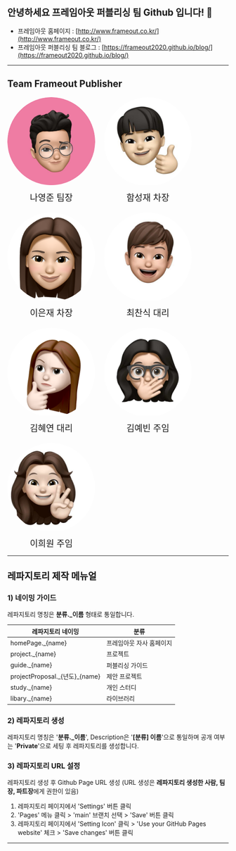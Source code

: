 ## 안녕하세요 프레임아웃 퍼블리싱 팀 Github 입니다! 👋

- 프레임아웃 홈페이지 : [http://www.frameout.co.kr/](http://www.frameout.co.kr/)
- 프레임아웃 퍼블리싱 팀 블로그 : [https://frameout2020.github.io/blog/](https://frameout2020.github.io/blog/)

---

## Team Frameout Publisher

<div style="display:flex; gap:20px; flex-wrap:wrap;">
  <div style="display:flex;flex-direction:column; align-items:center;">
    <div style="width:200px; overflow:hidden; border-radius:100%;">
      <img src="./img/나영준.png"/>
    </div>
    <span style="margin-top:10px;font-size:20px;">나영준 팀장</span>
  </div>

  <div style="display:flex;flex-direction:column; align-items:center;">
    <div style="width:200px; overflow:hidden; border-radius:100%;">
      <img src="./img/함성재.jpg"/>
    </div>
    <span style="margin-top:10px;font-size:20px;">함성재 차장</span>
  </div>

  <div style="display:flex;flex-direction:column; align-items:center;">
    <div style="width:200px; overflow:hidden; border-radius:100%;">
      <img src="./img/이은재.png"/>
    </div>
    <span style="margin-top:10px;font-size:20px;">이은재 차장</span>
  </div>

  <div style="display:flex;flex-direction:column; align-items:center;">
    <div style="width:200px; overflow:hidden; border-radius:100%;">
      <img src="./img/최찬식.jpg"/>
    </div>
    <span style="margin-top:10px;font-size:20px;">최찬식 대리</span>
  </div>

  <div style="display:flex;flex-direction:column; align-items:center;">
    <div style="width:200px; overflow:hidden; border-radius:100%;">
      <img src="./img/김혜연.png"/>
    </div>
    <span style="margin-top:10px;font-size:20px;">김혜연 대리</span>
  </div>

  <div style="display:flex;flex-direction:column; align-items:center;">
    <div style="width:200px; overflow:hidden; border-radius:100%;">
      <img src="./img/김예빈.jpeg"/>
    </div>
    <span style="margin-top:10px;font-size:20px;">김예빈 주임</span>
  </div>

  <div style="display:flex;flex-direction:column; align-items:center;">
    <div style="width:200px; overflow:hidden; border-radius:100%;">
      <img src="./img/이희원.jpg"/>
    </div>
    <span style="margin-top:10px;font-size:20px;">이희원 주임</span>
  </div>
</div>

---

## 레파지토리 제작 메뉴얼

### 1) 네이밍 가이드

레파지토리 명칭은 **분류.\_이름** 형태로 통일합니다.

<table>
    <thead>
        <tr>
            <th>레파지토리 네이밍</th>
            <th>분류</th>
        </tr>
    </thead>
    <tbody>
        <tr>
            <td>homePage._{name}</td>
            <td>프레임아웃 자사 홈페이지</td>
        </tr>
        <tr>
            <td>project._{name}</td>
            <td>프로젝트</td>
        </tr>
        <tr>
            <td>guide._{name}</td>
            <td>퍼블리싱 가이드</td>
        </tr>
        <tr>
            <td>projectProposal._{년도}_{name}</td>
            <td>제안 프로젝트</td>
        </tr>
        <tr>
            <td>study._{name}</td>
            <td>개인 스터디</td>
        </tr>
         <tr>
            <td>libary._{name}</td>
            <td>라이브러리</td>
        </tr>
    </tbody>
</table>

### 2) 레파지토리 생성

레파지토리 명칭은 '**분류.\_이름**', Description은 '**[분류] 이름**'으로 통일하며 공개 여부는 '**Private**'으로 세팅 후 레파지토리를 생성합니다.

### 3) 레파지토리 URL 설정

레파지토리 생성 후 Github Page URL 생성 (URL 생성은 **레파지토리 생성한 사람, 팀장, 파트장**에게 권한이 있음)

1. 레파지토리 페이지에서 'Settings' 버튼 클릭
2. 'Pages' 메뉴 클릭 > 'main' 브랜치 선택 > 'Save' 버튼 클릭
3. 레파지토리 페이지에서 'Setting Icon' 클릭 > 'Use your GitHub Pages website' 체크 > 'Save changes' 버튼 클릭

---

<!--
**Here are some ideas to get you started:**

🙋‍♀️ A short introduction - what is your organization all about?
🌈 Contribution guidelines - how can the community get involved?
👩‍💻 Useful resources - where can the community find your docs? Is there anything else the community should know?
🍿 Fun facts - what does your team eat for breakfast?
🧙 Remember, you can do mighty things with the power of [Markdown](https://docs.github.com/github/writing-on-github/getting-started-with-writing-and-formatting-on-github/basic-writing-and-formatting-syntax)
-->
